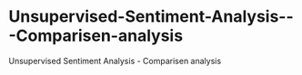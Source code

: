 # Unsupervised-Sentiment-Analysis---Comparisen-analysis
Unsupervised Sentiment Analysis - Comparisen analysis
